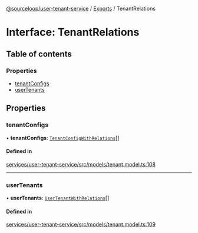 [@sourceloop/user-tenant-service](../README.md) / [Exports](../modules.md) / TenantRelations

# Interface: TenantRelations

## Table of contents

### Properties

- [tenantConfigs](TenantRelations.md#tenantconfigs)
- [userTenants](TenantRelations.md#usertenants)

## Properties

### tenantConfigs

• **tenantConfigs**: [`TenantConfigWithRelations`](../modules.md#tenantconfigwithrelations)[]

#### Defined in

[services/user-tenant-service/src/models/tenant.model.ts:108](https://github.com/sourcefuse/loopback4-microservice-catalog/blob/00e854d46/services/user-tenant-service/src/models/tenant.model.ts#L108)

___

### userTenants

• **userTenants**: [`UserTenantWithRelations`](../modules.md#usertenantwithrelations)[]

#### Defined in

[services/user-tenant-service/src/models/tenant.model.ts:109](https://github.com/sourcefuse/loopback4-microservice-catalog/blob/00e854d46/services/user-tenant-service/src/models/tenant.model.ts#L109)
